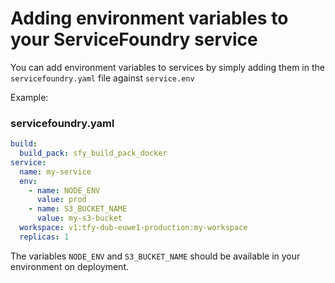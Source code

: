 # Adding environment variables to your ServiceFoundry service

You can add environment variables to services by simply adding them in the `servicefoundry.yaml` file against `service.env`

Example:
### servicefoundry.yaml
```yaml
build:
  build_pack: sfy_build_pack_docker
service:
  name: my-service
  env:
    - name: NODE_ENV
      value: prod
    - name: S3_BUCKET_NAME
      value: my-s3-bucket
  workspace: v1:tfy-dub-euwe1-production:my-workspace
  replicas: 1
```

The variables `NODE_ENV` and `S3_BUCKET_NAME` should be available in your environment on deployment.